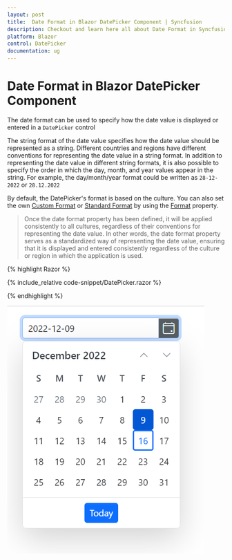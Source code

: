 ```yaml
---
layout: post
title:  Date Format in Blazor DatePicker Component | Syncfusion
description: Checkout and learn here all about Date Format in Syncfusion Blazor DatePicker component and much more.
platform: Blazor
control: DatePicker
documentation: ug
---
```


#  Date Format in Blazor DatePicker Component

The date format can be used to specify how the date value is displayed or entered in a `DatePicker` control

The string format of the date value specifies how the date value should be represented as a string. Different countries and regions have different conventions for representing the date value in a string format. In addition to representing the date value in different string formats, it is also possible to specify the order in which the day, month, and year values appear in the string. For example, the day/month/year format could be written as `28-12-2022` or `28.12.2022`

By default, the DatePicker's format is based on the culture. You can also set the own [Custom Format](https://learn.microsoft.com/en-us/dotnet/standard/base-types/custom-date-and-time-format-strings) or [Standard Format](https://learn.microsoft.com/en-us/dotnet/standard/base-types/standard-date-and-time-format-strings) by using the [Format](https://help.syncfusion.com/cr/blazor/Syncfusion.Blazor.Calendars.SfDatePicker-1.html#Syncfusion_Blazor_Calendars_SfDatePicker_1_Format) property.

> Once the date format property has been defined, it will be applied consistently to all cultures, regardless of their conventions for representing the date value. In other words, the date format property serves as a standardized way of representing the date value, ensuring that it is displayed and entered consistently regardless of the culture or region in which the application is used.

{% highlight Razor %}

{% include_relative code-snippet/DatePicker.razor %}

{% endhighlight %}



![Date Format in Blazor DatePicker](./images/DatePicker.png)